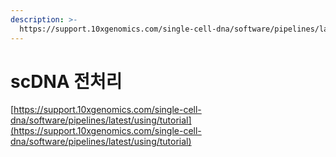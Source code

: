 ```yaml
---
description: >-
  https://support.10xgenomics.com/single-cell-dna/software/pipelines/latest/using/tutorial
---
```


# scDNA 전처리





[https://support.10xgenomics.com/single-cell-dna/software/pipelines/latest/using/tutorial](https://support.10xgenomics.com/single-cell-dna/software/pipelines/latest/using/tutorial)

